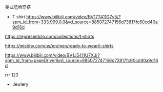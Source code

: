 美式嘻哈穿搭  
- T shirt
https://www.bilibili.com/video/BV17T411G7v5/?spm_id_from=333.999.0.0&vd_source=885072747156d73817fc60cd40a9d16d  

https://representclo.com/collections/t-shirts  

https://misbhv.com/us/en/men/ready-to-wear/t-shirts    

https://www.bilibili.com/video/BV1J5411U7XJ/?spm_id_from=pageDriver&vd_source=885072747156d73817fc60cd40a9d16d

rrr 123


- Jewlery